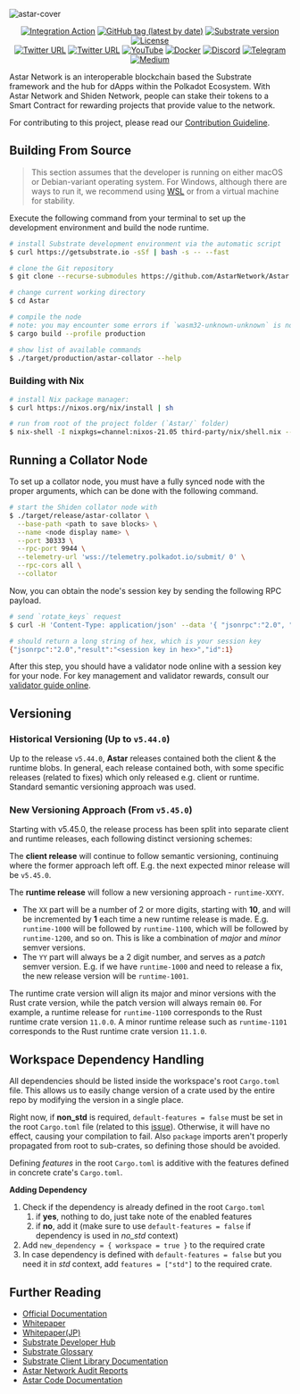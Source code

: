 ![astar-cover](https://user-images.githubusercontent.com/40356749/135799652-175e0d24-1255-4c26-87e8-447b192fd4b2.gif)

<div align="center">

[![Integration Action](https://github.com/AstarNetwork/Astar/workflows/Integration/badge.svg)](https://github.com/AstarNetwork/Astar/actions)
[![GitHub tag (latest by date)](https://img.shields.io/github/v/tag/AstarNetwork/Astar)](https://github.com/AstarNetwork/Astar/tags)
[![Substrate version](https://img.shields.io/badge/Substrate-3.0.0-brightgreen?logo=Parity%20Substrate)](https://substrate.dev/)
[![License](https://img.shields.io/github/license/AstarNetwork/Astar?color=green)](https://github.com/AstarNetwork/Astar/blob/production/shiden/LICENSE)
 <br />
[![Twitter URL](https://img.shields.io/twitter/follow/AstarNetwork?style=social)](https://twitter.com/AstarNetwork)
[![Twitter URL](https://img.shields.io/twitter/follow/ShidenNetwork?style=social)](https://twitter.com/ShidenNetwork)
[![YouTube](https://img.shields.io/youtube/channel/subscribers/UC36JgEF6gqatVSK9xlzzrvQ?style=social)](https://www.youtube.com/channel/UC36JgEF6gqatVSK9xlzzrvQ)
[![Docker](https://img.shields.io/docker/pulls/staketechnologies/astar-collator?logo=docker)](https://hub.docker.com/r/staketechnologies/astar-collator)
[![Discord](https://img.shields.io/badge/Discord-gray?logo=discord)](https://discord.gg/astarnetwork)
[![Telegram](https://img.shields.io/badge/Telegram-gray?logo=telegram)](https://t.me/PlasmOfficial)
[![Medium](https://img.shields.io/badge/Medium-gray?logo=medium)](https://medium.com/astar-network)

</div>

Astar Network is an interoperable blockchain based the Substrate framework and the hub for dApps within the Polkadot Ecosystem.
With Astar Network and Shiden Network, people can stake their tokens to a Smart Contract for rewarding projects that provide value to the network.

For contributing to this project, please read our [Contribution Guideline](./CONTRIBUTING.md).

## Building From Source

> This section assumes that the developer is running on either macOS or Debian-variant operating system. For Windows, although there are ways to run it, we recommend using [WSL](https://docs.microsoft.com/en-us/windows/wsl/install-win10) or from a virtual machine for stability.

Execute the following command from your terminal to set up the development environment and build the node runtime.

```bash
# install Substrate development environment via the automatic script
$ curl https://getsubstrate.io -sSf | bash -s -- --fast

# clone the Git repository
$ git clone --recurse-submodules https://github.com/AstarNetwork/Astar.git

# change current working directory
$ cd Astar

# compile the node
# note: you may encounter some errors if `wasm32-unknown-unknown` is not installed, or if the toolchain channel is outdated
$ cargo build --profile production

# show list of available commands
$ ./target/production/astar-collator --help
```

### Building with Nix

```bash
# install Nix package manager:
$ curl https://nixos.org/nix/install | sh

# run from root of the project folder (`Astar/` folder)
$ nix-shell -I nixpkgs=channel:nixos-21.05 third-party/nix/shell.nix --run "cargo build --release"
```

## Running a Collator Node

To set up a collator node, you must have a fully synced node with the proper arguments, which can be done with the following command.

```bash
# start the Shiden collator node with
$ ./target/release/astar-collator \
  --base-path <path to save blocks> \
  --name <node display name> \
  --port 30333 \
  --rpc-port 9944 \
  --telemetry-url 'wss://telemetry.polkadot.io/submit/ 0' \
  --rpc-cors all \
  --collator
```

Now, you can obtain the node's session key by sending the following RPC payload.

```bash
# send `rotate_keys` request
$ curl -H 'Content-Type: application/json' --data '{ "jsonrpc":"2.0", "method":"author_rotateKeys", "id":1 }' localhost:9933

# should return a long string of hex, which is your session key
{"jsonrpc":"2.0","result":"<session key in hex>","id":1}
```

After this step, you should have a validator node online with a session key for your node.
For key management and validator rewards, consult our [validator guide online](https://docs.astar.network/build/validator-guide/configure-node).

## Versioning

### Historical Versioning (Up to `v5.44.0`)

Up to the release `v5.44.0`, **Astar** releases contained both the client & the runtime blobs.
In general, each release contained both, with some specific releases (related to fixes) which only released e.g. client or runtime.
Standard semantic versioning approach was used.

### New Versioning Approach (From `v5.45.0`)

Starting with v5.45.0, the release process has been split into separate client and runtime releases, each following distinct versioning schemes:

The **client release** will continue to follow semantic versioning, continuing where the former approach left off.
E.g. the next expected minor release will be `v5.45.0`.

The **runtime release** will follow a new versioning approach - `runtime-XXYY`.

* The `XX` part will be a number of 2 or more digits, starting with **10**, and will be incremented by **1** each time a new runtime release is made. E.g. `runtime-1000` will be followed by `runtime-1100`, which will be followed by `runtime-1200`, and so on. This is like a combination of _major_ and _minor_ semver versions.
* The `YY` part will always be a 2 digit number, and serves as a _patch_ semver version. E.g. if we have `runtime-1000` and need to release a fix, the new release version will be `runtime-1001`.

The runtime crate version will align its major and minor versions with the Rust crate version, while the patch version will always remain `00`. For example, a runtime release for `runtime-1100` corresponds to the Rust runtime crate version `11.0.0`. A minor runtime release such as `runtime-1101` corresponds to the Rust runtime crate version `11.1.0`.

## Workspace Dependency Handling

All dependencies should be listed inside the workspace's root `Cargo.toml` file.
This allows us to easily change version of a crate used by the entire repo by modifying the version in a single place.

Right now, if **non_std** is required, `default-features = false` must be set in the root `Cargo.toml` file (related to this [issue](https://github.com/rust-lang/cargo/pull/11409)). Otherwise, it will have no effect, causing your compilation to fail.
Also `package` imports aren't properly propagated from root to sub-crates, so defining those should be avoided.

Defining _features_ in the root `Cargo.toml` is additive with the features defined in concrete crate's `Cargo.toml`.

**Adding Dependency**

1. Check if the dependency is already defined in the root `Cargo.toml`
    1. if **yes**, nothing to do, just take note of the enabled features
    2. if **no**, add it (make sure to use `default-features = false` if dependency is used in _no_std_ context)
2. Add `new_dependency = { workspace = true }` to the required crate
3. In case dependency is defined with `default-features = false` but you need it in _std_ context, add `features = ["std"]` to the required crate.

## Further Reading

* [Official Documentation](https://docs.astar.network/)
* [Whitepaper](https://github.com/AstarNetwork/plasmdocs/blob/master/wp/en.pdf)
* [Whitepaper(JP)](https://github.com/AstarNetwork/plasmdocs/blob/master/wp/jp.pdf)
* [Substrate Developer Hub](https://substrate.dev/docs/en/)
* [Substrate Glossary](https://substrate.dev/docs/en/knowledgebase/getting-started/glossary)
* [Substrate Client Library Documentation](https://polkadot.js.org/docs/)
* [Astar Network Audit Reports](https://github.com/AstarNetwork/Audits)
* [Astar Code Documentation](https://astarnetwork.github.io/Astar/)
